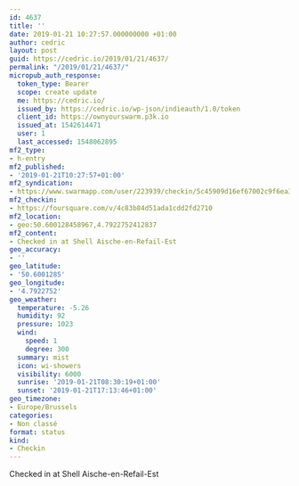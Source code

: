 ```yaml
---
id: 4637
title: ''
date: 2019-01-21 10:27:57.000000000 +01:00
author: cedric
layout: post
guid: https://cedric.io/2019/01/21/4637/
permalink: "/2019/01/21/4637/"
micropub_auth_response:
  token_type: Bearer
  scope: create update
  me: https://cedric.io/
  issued_by: https://cedric.io/wp-json/indieauth/1.0/token
  client_id: https://ownyourswarm.p3k.io
  issued_at: 1542614471
  user: 1
  last_accessed: 1548062895
mf2_type:
- h-entry
mf2_published:
- '2019-01-21T10:27:57+01:00'
mf2_syndication:
- https://www.swarmapp.com/user/223939/checkin/5c45909d16ef67002c9f6ea3
mf2_checkin:
- https://foursquare.com/v/4c83b84d51ada1cdd2fd2710
mf2_location:
- geo:50.600128458967,4.7922752412837
mf2_content:
- Checked in at Shell Aische-en-Refail-Est
geo_accuracy:
- ''
geo_latitude:
- '50.6001285'
geo_longitude:
- '4.7922752'
geo_weather:
  temperature: -5.26
  humidity: 92
  pressure: 1023
  wind:
    speed: 1
    degree: 300
  summary: mist
  icon: wi-showers
  visibility: 6000
  sunrise: '2019-01-21T08:30:19+01:00'
  sunset: '2019-01-21T17:13:46+01:00'
geo_timezone:
- Europe/Brussels
categories:
- Non classé
format: status
kind:
- Checkin
---
```

Checked in at Shell Aische-en-Refail-Est